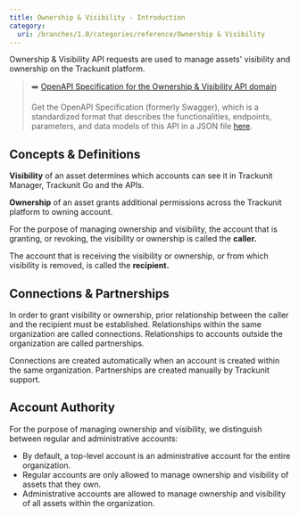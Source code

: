 ```yaml
---
title: Ownership & Visibility - Introduction
category:
  uri: /branches/1.0/categories/reference/Ownership & Visibility
---
```


Ownership & Visibility API requests are used to manage assets' visibility and ownership on the Trackunit platform.

> ➡️ [OpenAPI Specification for the Ownership & Visibility API domain](https://developers.trackunit.com/openapi/ownership-visibility.json)
>
> Get the OpenAPI Specification (formerly Swagger), which is a standardized format that describes the functionalities, endpoints, parameters, and data models of this API in a JSON file [here](https://developers.trackunit.com/openapi/ownership-visibility.json).

## Concepts & Definitions

**Visibility** of an asset determines which accounts can see it in Trackunit Manager, Trackunit Go and the APIs.

**Ownership** of an asset grants additional permissions across the Trackunit platform to owning account.

For the purpose of managing ownership and visibility, the account that is granting, or revoking, the visibility or ownership is called the **caller.**

The account that is receiving the visibility or ownership, or from which visibility is removed, is called the **recipient.**

## Connections & Partnerships

In order to grant visibility or ownership, prior relationship between the caller and the recipient must be established. Relationships within the same organization are called connections. Relationships to accounts outside the organization are called partnerships.

Connections are created automatically when an account is created within the same organization. Partnerships are created manually by Trackunit support.

## Account Authority

For the purpose of managing ownership and visibility, we distinguish between regular and administrative accounts:

- By default, a top-level account is an administrative account for the entire organization.
- Regular accounts are only allowed to manage ownership and visibility of assets that they own.
- Administrative accounts are allowed to manage ownership and visibility of all assets within the organization.

